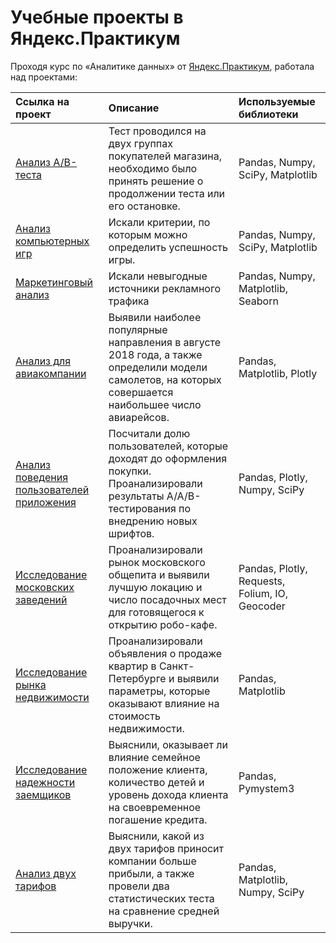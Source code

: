 # Учебные проекты в Яндекс.Практикум
Проходя курс по «Аналитике данных» от [Яндекс.Практикум](https://praktikum.yandex.ru/profile/data-analyst/), работала над проектами:

|Ссылка на проект | Описание                | Используемые библиотеки    |
|:------------------|:----------------------|:------------------------------|
|[Анализ A/B-теста](https://github.com/vikavikulova/yandex_projects/tree/main/a-b_test)| Тест проводился на двух группах покупателей магазина, необходимо было принять решение о продолжении теста или его остановке. | Pandas, Numpy, SciPy, Matplotlib |
|[Анализ компьютерных игр](https://github.com/vikavikulova/yandex_projects/tree/main/computer_games) | Искали критерии, по которым можно определить успешность игры. | Pandas, Numpy, SciPy, Matplotlib |
|[Маркетинговый анализ](https://github.com/vikavikulova/yandex_projects/tree/main/marketing_analysis) | Искали невыгодные источники рекламного трафика | Pandas, Numpy, Matplotlib, Seaborn |
|[Анализ для авиакомпании](https://github.com/vikavikulova/yandex_projects/tree/main/air_company)| Выявили наиболее популярные направления в августе 2018 года, а также определили модели самолетов, на которых совершается наибольшее число авиарейсов. | Pandas, Matplotlib, Plotly |
|[Анализ поведения пользователей приложения](https://github.com/vikavikulova/yandex_projects/tree/main/user_behavior_analytics)| Посчитали долю пользователей, которые доходят до оформления покупки. Проанализировали результаты А/А/В-тестирования по внедрению новых шрифтов. | Pandas, Plotly, Numpy, SciPy |
|[Исследование московских заведений](https://github.com/vikavikulova/yandex_projects/tree/main/moscow_restaurants)| Проанализировали рынок московского общепита и выявили лучшую локацию и число посадочных мест для готовящегося к открытию робо-кафе. | Pandas, Plotly, Requests, Folium, IO, Geocoder |
|[Исследование рынка недвижимости](https://github.com/vikavikulova/yandex_projects/tree/main/real_estate)| Проанализировали объявления о продаже квартир в Санкт-Петербурге и выявили параметры, которые оказывают влияние на стоимость недвижимости. | Pandas, Matplotlib |
|[Исследование надежности заемщиков](https://github.com/vikavikulova/yandex_projects/tree/main/loan_debtors)| Выяснили, оказывает ли влияние семейное положение клиента, количество детей и уровень дохода клиента на своевременное погашение кредита. | Pandas, Pymystem3 |
|[Анализ двух тарифов](https://github.com/vikavikulova/yandex_projects/tree/main/tariffs)| Выяснили, какой из двух тарифов приносит компании больше прибыли, а также провели два статистических теста на сравнение средней выручки. | Pandas, Matplotlib, Numpy, SciPy |
